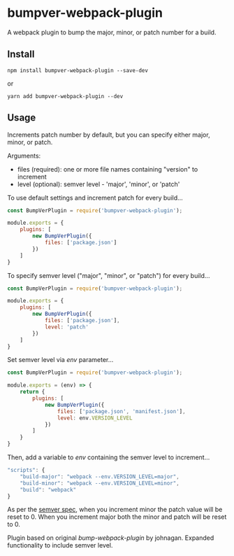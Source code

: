 # bumpver-webpack-plugin
A webpack plugin to bump the major, minor, or patch number for a build. 

## Install

```
npm install bumpver-webpack-plugin --save-dev
```
or 
```
yarn add bumpver-webpack-plugin --dev
```

## Usage

Increments patch number by default, but you can specify either major, minor, or patch. 

Arguments:
* files (required): one or more file names containing "version" to increment
* level (optional): semver level - 'major', 'minor', or 'patch'

To use default settings and increment patch for every build...

``` javascript
const BumpVerPlugin = require('bumpver-webpack-plugin');

module.exports = {
    plugins: [
        new BumpVerPlugin({
            files: ['package.json']
        })
    ]
}
```

To specify semver level ("major", "minor", or "patch") for every build...
``` javascript
const BumpVerPlugin = require('bumpver-webpack-plugin');

module.exports = {
    plugins: [
        new BumpVerPlugin({
            files: ['package.json'],
            level: 'patch'
        })
    ]
}
```

Set semver level via *env* parameter...

``` javascript
const BumpVerPlugin = require('bumpver-webpack-plugin');

module.exports = (env) => {
    return {
        plugins: [
            new BumpVerPlugin({
                files: ['package.json', 'manifest.json'],
                level: env.VERSION_LEVEL
            })
        ]
    }
}
```

Then, add a variable to *env* containing the semver level to increment...

``` javascript
"scripts": {
    "build-major": "webpack --env.VERSION_LEVEL=major",
    "build-minor": "webpack --env.VERSION_LEVEL=minor",
    "build": "webpack"
}
```

As per the [semver spec](https://semver.org/), when you increment minor the patch value will be reset to 0. When you increment major both the minor and patch will be reset to 0. 

Plugin based on original *bump-webpack-plugin* by johnagan. Expanded functionality to include semver level. 
